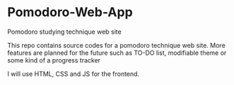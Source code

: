 # Pomodoro-Web-App
Pomodoro studying technique web site

This repo contains source codes for a pomodoro technique web site. More features are planned for the future such as TO-DO list, modifiable theme or some kind of a progress tracker

I will use HTML, CSS and JS for the frontend.
